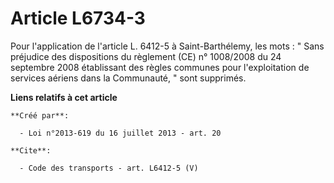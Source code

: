 # Article L6734-3

Pour l'application de l'article L. 6412-5 à Saint-Barthélemy, les mots : " Sans préjudice des dispositions du règlement (CE)
n° 1008/2008 du 24 septembre 2008 établissant des règles communes pour l'exploitation de services aériens dans la Communauté,
" sont supprimés.

**Liens relatifs à cet article**

	**Créé par**:

	  - Loi n°2013-619 du 16 juillet 2013 - art. 20

	**Cite**:

	  - Code des transports - art. L6412-5 (V)
